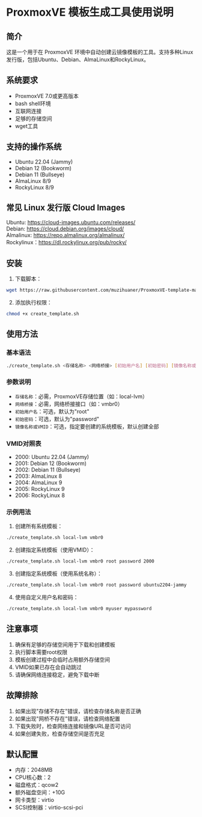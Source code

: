 
# ProxmoxVE 模板生成工具使用说明

## 简介
这是一个用于在 ProxmoxVE 环境中自动创建云镜像模板的工具。支持多种Linux发行版，包括Ubuntu、Debian、AlmaLinux和RockyLinux。

## 系统要求
- ProxmoxVE 7.0或更高版本
- bash shell环境
- 互联网连接
- 足够的存储空间
- wget工具

## 支持的操作系统
- Ubuntu 22.04 (Jammy)
- Debian 12 (Bookworm)
- Debian 11 (Bullseye)
- AlmaLinux 8/9
- RockyLinux 8/9

## 常见 Linux 发行版 Cloud Images 

Ubuntu: https://cloud-images.ubuntu.com/releases/  
Debian: https://cloud.debian.org/images/cloud/  
Almalinux: https://repo.almalinux.org/almalinux/  
Rockylinux：https://dl.rockylinux.org/pub/rocky/

## 安装
1. 下载脚本：
```bash
wget https://raw.githubusercontent.com/muzihuaner/ProxmoxVE-template-maker/main/create_template.sh
```

2. 添加执行权限：
```bash
chmod +x create_template.sh
```

## 使用方法

### 基本语法
```bash
./create_template.sh <存储名称> <网络桥接> [初始用户名] [初始密码] [镜像名称或VMID]
```

### 参数说明
- `存储名称`：必需，ProxmoxVE存储位置（如：local-lvm）
- `网络桥接`：必需，网络桥接接口（如：vmbr0）
- `初始用户名`：可选，默认为"root"
- `初始密码`：可选，默认为"password"
- `镜像名称或VMID`：可选，指定要创建的系统模板，默认创建全部

### VMID对照表
- 2000: Ubuntu 22.04 (Jammy)
- 2001: Debian 12 (Bookworm)
- 2002: Debian 11 (Bullseye)
- 2003: AlmaLinux 8
- 2004: AlmaLinux 9
- 2005: RockyLinux 9
- 2006: RockyLinux 8

### 示例用法

1. 创建所有系统模板：
```bash
./create_template.sh local-lvm vmbr0
```

2. 创建指定系统模板（使用VMID）：
```bash
./create_template.sh local-lvm vmbr0 root password 2000
```

3. 创建指定系统模板（使用系统名称）：
```bash
./create_template.sh local-lvm vmbr0 root password ubuntu2204-jammy
```

4. 使用自定义用户名和密码：
```bash
./create_template.sh local-lvm vmbr0 myuser mypassword
```

## 注意事项
1. 确保有足够的存储空间用于下载和创建模板
2. 执行脚本需要root权限
3. 模板创建过程中会临时占用额外存储空间
4. VMID如果已存在会自动跳过
5. 请确保网络连接稳定，避免下载中断

## 故障排除
1. 如果出现"存储不存在"错误，请检查存储名称是否正确
2. 如果出现"网桥不存在"错误，请检查网络配置
3. 下载失败时，检查网络连接和镜像URL是否可访问
4. 如果创建失败，检查存储空间是否充足

## 默认配置
- 内存：2048MB
- CPU核心数：2
- 磁盘格式：qcow2
- 额外磁盘空间：+10G
- 网卡类型：virtio
- SCSI控制器：virtio-scsi-pci